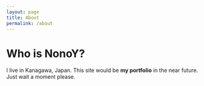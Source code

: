 ```yaml
---
layout: page
title: About
permalink: /about
---
```

# Who is NonoY?

I live in Kanagawa, Japan. This site would be **my portfolio** in the near future. Just wait a moment please.